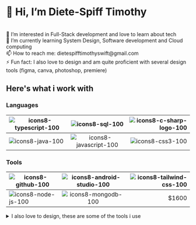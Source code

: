 <h1>👋 Hi, I’m Diete-Spiff Timothy</h1> <br>
👀 I’m interested in Full-Stack development and love to learn about tech <br>
🌱 I’m currently learning System Design, Software development and Cloud computing<br>
📫 How to reach me: dietespifftimothyswift@gmail.com<br>
⚡ Fun fact: I also love to design and am quite proficient with several design tools (figma, canva, photoshop, premiere)<br>


<h2>Here's what i work with</h2>

<div  float="left">
  
<h3 width='200px'>Languages</h3> 

| ![icons8-typescript-100](https://github.com/Axn-Switch/Axn-Switch/assets/84931250/1f0a0413-65ef-47b2-8faa-e44b965f74ec) | ![icons8-sql-100](https://github.com/Axn-Switch/Axn-Switch/assets/84931250/fb642852-8e7f-426a-8b33-ed981d920a39) | ![icons8-c-sharp-logo-100](https://github.com/Axn-Switch/Axn-Switch/assets/84931250/819d2d73-8c90-4162-99f7-5dd98cea2d06) | 
| ------------- |:-------------:| -----:|
| ![icons8-java-100](https://github.com/Axn-Switch/Axn-Switch/assets/84931250/3b6e2bbd-749e-4b8a-b94b-ea941c949f0f) | ![icons8-javascript-100](https://github.com/Axn-Switch/Axn-Switch/assets/84931250/761f34fd-2459-4b6f-893a-fe13c34a39e7)|![icons8-css3-100](https://github.com/Axn-Switch/Axn-Switch/assets/84931250/522f1be0-3b86-45d9-9179-c5eebda4f187) |
  
</div>

[output-onlinepngtools]:(https://github.com/Axn-Switch/Axn-Switch/assets/84931250/af122c82-a48f-4375-8ae1-b24712286be8)


  <h3>Tools</h3>

| ![icons8-github-100](https://github.com/Axn-Switch/Axn-Switch/assets/84931250/6978808e-a9be-4841-ad41-1847b66838fd) | ![icons8-android-studio-100](https://github.com/Axn-Switch/Axn-Switch/assets/84931250/fb0465c7-395f-427a-8ab5-f5daf06a91bb) | ![icons8-tailwind-css-100](https://github.com/Axn-Switch/Axn-Switch/assets/84931250/ddbb4090-371c-436a-9bd0-784d57a49a6e) |
| ------------- |:-------------:| -----:|
| ![icons8-node-js-100](https://github.com/Axn-Switch/Axn-Switch/assets/84931250/09381733-04e9-4b17-a86b-d191360f2661) | ![icons8-mongodb-100](https://github.com/Axn-Switch/Axn-Switch/assets/84931250/2385e102-ec06-4bbe-ba15-89a93e96dd76) | $1600 |



</div>
  





<details>

<summary>I also love to design, these are some of the tools i use</summary>

  <div style='display:flex'>
    <li>ah</li>    
    <li>ah</li>    
    <li>ah</li>    
  </div>
  <img src='https://github.com/Axn-Switch/Axn-Switch/assets/84931250/30617a9a-9695-474c-8861-89048682e2a2' width='40px'/>
  <img src='https://github.com/Axn-Switch/Axn-Switch/assets/84931250/e2c72b14-c194-417d-bd32-867f2e304fbf' width='40px'/>
  <img src='https://github.com/Axn-Switch/Axn-Switch/assets/84931250/e05f82c4-908a-4ce4-bf65-e488713d4214' width='40px'/>
  <img src='https://github.com/Axn-Switch/Axn-Switch/assets/84931250/be8607c2-b342-4f08-98ec-3bf2e4f99890' width='40px'/>



</details>

<!-- ![Timothy's stats](https://github-readme-stats.vercel.app/api?username=Axn-Switch&theme=dark&show_icons=true) -->

<!--
**Axn-Switch/Axn-Switch** is a ✨ _special_ ✨ repository because its `README.md` (this file) appears on your GitHub profile.

Here are some ideas to get you started:

- 🔭 I’m currently working on ...
- 🌱 I’m currently learning ...
- 👯 I’m looking to collaborate on ...
- 🤔 I’m looking for help with ...
- 💬 Ask me about ...
- 📫 How to reach me: ...
- 😄 Pronouns: ...
- ⚡ Fun fact: ...
-->
